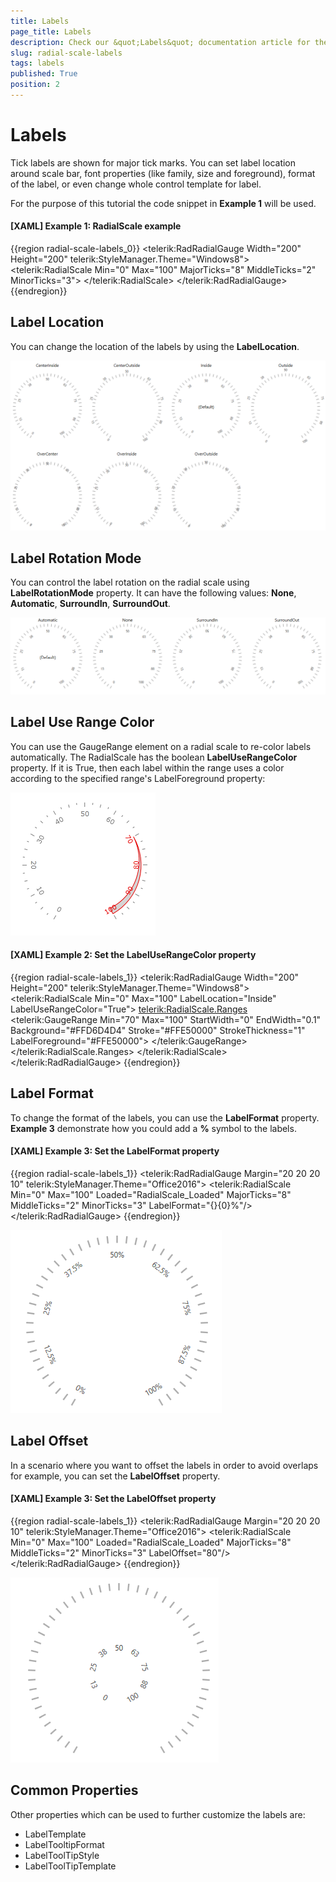 ```yaml
---
title: Labels
page_title: Labels
description: Check our &quot;Labels&quot; documentation article for the RadGauge {{ site.framework_name }} control.
slug: radial-scale-labels
tags: labels
published: True
position: 2
---
```


# Labels

Tick labels are shown for major tick marks. You can set label location around scale bar, font properties (like family, size and foreground), format of the label, or even change whole control template for label. 

For the purpose of this tutorial the code snippet in __Example 1__ will be used.

#### __[XAML] Example 1: RadialScale example__
{{region radial-scale-labels_0}}
	<telerik:RadRadialGauge Width="200" Height="200" telerik:StyleManager.Theme="Windows8">
	    <telerik:RadialScale Min="0" Max="100"
	            MajorTicks="8"
	            MiddleTicks="2"
	            MinorTicks="3">
	    </telerik:RadialScale>
	</telerik:RadRadialGauge>
{{endregion}}

## Label Location

You can change the location of the labels by using the __LabelLocation__. 

![](images/radial-scale-labels-labellocation.png)

## Label Rotation Mode

You can control the label rotation on the radial scale using __LabelRotationMode__ property. It can have the following values: __None__, 
__Automatic__, __SurroundIn__, __SurroundOut__. 

![](images/radial-scale-labels-label_rotation-mode.png)

## Label Use Range Color

You can use the GaugeRange element on a radial scale to re-color labels automatically. The RadialScale has the boolean __LabelUseRangeColor__ property. If it is True, then each label within the range uses a color according to the specified range's LabelForeground property:

![](images/RadialScaleLabelRangeColor.png)

#### __[XAML] Example 2: Set the LabelUseRangeColor property__
{{region radial-scale-labels_1}}
	<telerik:RadRadialGauge Width="200" Height="200" telerik:StyleManager.Theme="Windows8">
	    <telerik:RadialScale Min="0" Max="100"
	                            LabelLocation="Inside"
	                            LabelUseRangeColor="True">
	        <telerik:RadialScale.Ranges>
	            <telerik:GaugeRange Min="70"
	                                Max="100"
	                                StartWidth="0"
	                                EndWidth="0.1"
	                                Background="#FFD6D4D4"
	                                Stroke="#FFE50000"
	                                StrokeThickness="1"
	                                LabelForeground="#FFE50000">
	            </telerik:GaugeRange>
	        </telerik:RadialScale.Ranges>
	    </telerik:RadialScale>
	</telerik:RadRadialGauge>
{{endregion}}

## Label Format

To change the format of the labels, you can use the __LabelFormat__ property. __Example 3__ demonstrate how you could add a **%** symbol to the labels.

#### __[XAML] Example 3: Set the LabelFormat property__
{{region radial-scale-labels_1}}
	<telerik:RadRadialGauge Margin="20 20 20 10" telerik:StyleManager.Theme="Office2016">
		<telerik:RadialScale Min="0" Max="100" Loaded="RadialScale_Loaded"
			MajorTicks="8" 
			MiddleTicks="2" 
			MinorTicks="3"
			LabelFormat="{}{0}%"/>
	</telerik:RadRadialGauge>
{{endregion}}

![](images/radial-scale-labels-label_format.png)

## Label Offset

In a scenario where you want to offset the labels in order to avoid overlaps for example, you can set the __LabelOffset__ property.

#### __[XAML] Example 3: Set the LabelOffset property__
{{region radial-scale-labels_1}}
	<telerik:RadRadialGauge Margin="20 20 20 10" telerik:StyleManager.Theme="Office2016">
		<telerik:RadialScale Min="0" Max="100" Loaded="RadialScale_Loaded"
							MajorTicks="8" 
							MiddleTicks="2" 
							MinorTicks="3" 
							LabelOffset="80"/>
	</telerik:RadRadialGauge>
{{endregion}}

![](images/radial-scale-labels-label_offset.png)

## Common Properties

Other properties which can be used to further customize the labels are:

* LabelTemplate
* LabelTooltipFormat
* LabelToolTipStyle
* LabelToolTipTemplate
